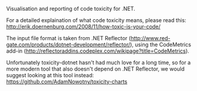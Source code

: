 Visualisation and reporting of code toxicity for .NET.

For a detailed explaination of what code toxicity means, please read this: http://erik.doernenburg.com/2008/11/how-toxic-is-your-code/

The input file format is taken from .NET Reflector (http://www.red-gate.com/products/dotnet-development/reflector/),
using the CodeMetrics add-in (http://reflectoraddins.codeplex.com/wikipage?title=CodeMetrics).

Unfortunately toxicity-dotnet hasn't had much love for a long time, so for a more modern tool that also doesn't depend on .NET Reflector, we would suggest looking at this tool instead: https://github.com/AdamNowotny/toxicity-charts